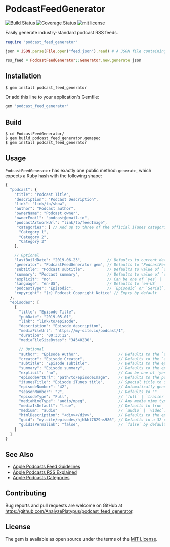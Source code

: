 # PodcastFeedGenerator

[![Build Status](https://travis-ci.org/AnalyzePlatypus/PodcastFeedGenerator.svg?branch=master)](https://travis-ci.org/AnalyzePlatypus/PodcastFeedGenerator)
[![Coverage Status](https://coveralls.io/repos/github/AnalyzePlatypus/PodcastFeedGenerator/badge.svg?branch=master)](https://coveralls.io/github/AnalyzePlatypus/PodcastFeedGenerator?branch=master)
[![mit license](https://img.shields.io/badge/license-MIT-blue.svg)](https://img.shields.io/badge/license-MIT-blue.svg)

Easily generate industry-standard podcast RSS feeds.

```ruby
require "podcast_feed_generator"

json = JSON.parse(File.open("feed.json").read) # A JSON file containing all of your podcast's info

rss_feed = PodcastFeedGenerator::Generator.new.generate json
```

## Installation

```shell
$ gem install podcast_feed_generator
```

Or add this line to your application's Gemfile:

```ruby
gem 'podcast_feed_generator'
```

## Build

```shell
$ cd PodcastFeedGenerator/
$ gem build podcast_feed_generator.gemspec
$ gem install podcast_feed_generator
```

## Usage

`PodcastFeedGenerator` has exactly one public method: `generate`, which expects a Ruby hash with the following shape:

```javascript
{
  "podcast": {
    "title": "Podcast Title",
    "description": "Podcast Description",
    "link": "link/to/show",
    "author": "Podcast author",
    "ownerName": "Podcast owner",
    "ownerEmail": "podcast@email.io",
    "podcastArtworkUrl": "link/to/feedImage",
     "categories": [ // Add up to three of the official iTunes categories: https://castos.com/itunes-podcast-category-list/
      "Category 1",
      "Category 2",
      "Category 3"
    ],

    // Optional
    "lastBuildDate": "2019-06-23",           // Defaults to current date
    "generator": "PodcastFeedGenerator gem", // Defaults to "PodcastFeedGenerator"
    "subtitle": "Podcast subtitle",          // Defaults to value of `description`
    "summary": "Podcast summary",            // Defaults to value of `description`
    "explicit": "no",                        // Can be one of `yes` | `no` | `explicit`.  Defaults to "no"
    "language": "en-US",                     // Defaults to `en-US`
    "podcastType": "Episodic",               // `Episodic` or `Serial`. `Episodic` causes iTunes to list newest first; `Serial`, oldest first
    "copyright": "(c) Podcast Copyright Notice" // Empty by default
  },
  "episodes": [
    {
      "title": "Episode Title",
      "pubDate": "2019-05-01",
      "link": "link/to/episode", 
      "description": "Episode description",
      "mediaFileUrl": "https://my-site.io/podcast/1",
      "duration": "00:33:12",
      "mediaFileSizeBytes": "34540230",

      // Optional
      "author": "Episode Author",                 // Defaults to the `author` field above
      "creator": "Episode Creator",               // Defaults to the `author` field above
      "subtitle": "Episode subtitle",             // Defaults to the episode `description`
      "summary": "Episode summary",               // Defaults to the episode `description`
      "explicit": "no",                           // Can be one of `yes` | `no` | `explicit`.  Defaults to "no"
      "episodeArtUrl": "path/to/episodeImage",    // Defaults to the podcast artwork url
      "itunesTitle": "Episode iTunes title",      // Special title to show in iTunes. Defaults to episode `title`
      "episodeNumber": "42",                      // Automatically generated if not specified.
      "seasonNumber": "2",                        // Defaults to ""
      "episodeType": "Full",                      // `full` | `trailer` | `bonus`. Defaults to `Full`. See the documentation for <itunes:episodeType> on https://help.apple.com/itc/podcasts_connect/#/itcb54353390
      "mediaMimeType": "audio/mpeg",              // Any media mime type. Defaults to "audio/mpeg"
      "mediaIsDefault": "true",                   // Defaults to true
      "medium": "audio"                           // `audio` | `video`. Defaults to `audio`
      "htmlDescription": "<div></div>",           // Defaults to the episode `description`
      "guid": "my.site/episodes/hjhkhl7829hs986", // Defaults to a 32-character random string. Can alternatvely be a URL.
      "guidIsPermalink": "false",                 // `false` by default. Set to `true` if your `guid` is a permalink url
    }
  ]
}
```

## See Also

* [Apple Podcasts Feed Guidelines](https://help.apple.com/itc/podcasts_connect/#/itc2b3780e76)
* [Apple Podcasts RSS Explained](https://help.apple.com/itc/podcasts_connect/#/itcb54353390)
* [Apple Podcasts Categories](https://help.apple.com/itc/podcasts_connect/#/itc9267a2f12)

## Contributing

Bug reports and pull requests are welcome on GitHub at https://github.com/AnalyzePlatypus/podcast_feed_generator.

## License

The gem is available as open source under the terms of the [MIT License](https://opensource.org/licenses/MIT).
